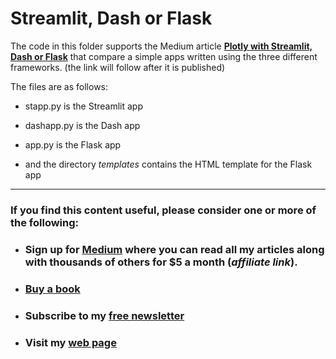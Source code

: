 # Streamlit, Dash or Flask
The code in this folder supports the Medium article [__Plotly with Streamlit, Dash or Flask__](https://towardsdatascience.com/plotly-with-streamlit-dash-or-flask-4d78fa025ea2)
that compare a simple apps written using the three different frameworks.
(the link will follow after it is published)

The files are as follows:

- stapp.py is the Streamlit app

- dashapp.py is the Dash app

- app.py is the Flask app

- and the directory _templates_ contains the HTML template for the Flask app

---
### If you find this content useful, please consider one or more of the following:

-  ### Sign up for [Medium](https://medium.com/@alan-jones/membership) where you can read all my articles along with thousands of others for $5 a month (_affiliate link_).  
-  ### [Buy a book](https://alanjones.gumroad.com/)
-  ### Subscribe to my [free newsletter](https://technofile.substack.com/)
-  ### Visit my [web page](alanjones2.github.io)

